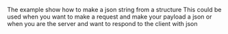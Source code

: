 The example show how to make a json string from a structure
This could be used when you want to make a request and make your payload a json
or when you are the server and want to respond to the client with json